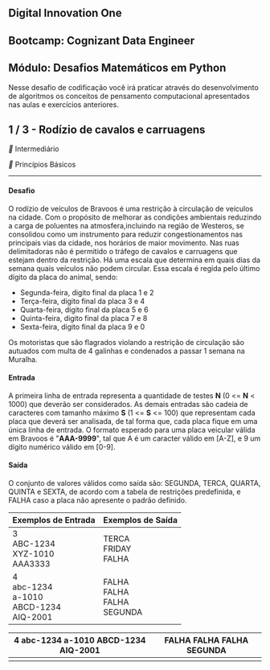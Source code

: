 ## Digital Innovation One

## Bootcamp: Cognizant Data Engineer

## Módulo: Desafios Matemáticos em Python

Nesse desafio de codificação você irá praticar através do desenvolvimento de algoritmos os conceitos de pensamento computacional apresentados nas aulas e exercícios anteriores.

## 1 / 3 - Rodízio de cavalos e carruagens

** Intermediário

** Princípios Básicos

------

#### Desafio

O rodízio de veículos de Bravoos é uma restrição à circulação de veículos na cidade. Com o propósito de melhorar as condições ambientais reduzindo a carga de poluentes na atmosfera,incluindo na região de Westeros, se consolidou como um instrumento para reduzir congestionamentos nas principais vias da cidade, nos horários de maior movimento. Nas ruas delimitadoras não é permitido o tráfego de cavalos e carruagens que estejam dentro da restrição. Há uma escala que determina em quais dias da semana quais veículos não podem circular. Essa escala é regida pelo último dígito da placa do animal, sendo:

- Segunda-feira, digito final da placa 1 e 2
- Terça-feira, digito final da placa 3 e 4
- Quarta-feira, digito final da placa 5 e 6
- Quinta-feira, digito final da placa 7 e 8
- Sexta-feira, digito final da placa 9 e 0

Os motoristas que são flagrados violando a restrição de circulação são autuados com multa de 4 galinhas e condenados a passar 1 semana na Muralha.

#### Entrada

A primeira linha de entrada representa a quantidade de testes **N** (0 <= **N** < 1000) que deverão ser considerados. As demais entradas são cadeia de caracteres com tamanho máximo **S** (1 <= **S** <= 100) que representam cada placa que deverá ser analisada, de tal forma que, cada placa fique em uma única linha de entrada. O formato esperado para uma placa veicular válida em Bravoos é "**AAA-9999**", tal que A é um caracter válido em [A-Z], e 9 um dígito numérico válido em [0-9].

#### Saída

O conjunto de valores válidos como saída são: SEGUNDA, TERCA, QUARTA, QUINTA e SEXTA, de acordo com a tabela de restrições predefinida, e FALHA caso a placa não apresente o padrão definido.

 

| Exemplos de Entrada                                          | Exemplos de Saída                           |
| ------------------------------------------------------------ | ------------------------------------------- |
| 3<br />ABC-1234<br />XYZ-1010<br />AAA3333                   | TERCA <br />FRIDAY <br />FALHA              |
| 4 <br />abc-1234 <br />a-1010 <br />ABCD-1234 <br />AIQ-2001 | FALHA <br />FALHA <br />FALHA <br />SEGUNDA |

| 4 abc-1234 a-1010 ABCD-1234 AIQ-2001 | FALHA FALHA FALHA SEGUNDA |
| ------------------------------------ | ------------------------- |
|                                      |                           |
